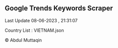 

## Google Trends Keywords Scraper 
 
Last Update 08-06-2023 , 21:31:07

Country List :
VIETNAM.json



© Abdul Muttaqin 
